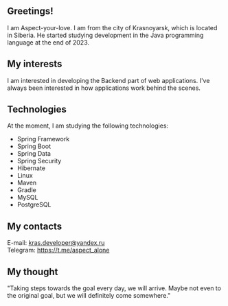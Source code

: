 ## Greetings! 
I am Aspect-your-love. I am from the city of Krasnoyarsk, which is located in Siberia.
He started studying development in the Java programming language at the end of 2023.

## My interests
I am interested in developing the Backend part of web applications. I've always been interested in how applications work behind the scenes.

## Technologies
At the moment, I am studying the following technologies:
- Spring Framework
- Spring Boot
- Spring Data
- Spring Security
- Hibernate
- Linux
- Maven
- Gradle
- MySQL
- PostgreSQL

## My contacts
E-mail: kras.developer@yandex.ru <br> Telegram: https://t.me/aspect_alone

##  My thought
"Taking steps towards the goal every day, we will arrive. Maybe not even to the original goal, but we will definitely come somewhere."

<!---
Aspect-your-love/Aspect-your-love is a ✨ special ✨ repository because its `README.md` (this file) appears on your GitHub profile.
You can click the Preview link to take a look at your changes.
--->
